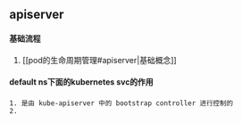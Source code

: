 ## apiserver

#### 基础流程
1. [[pod的生命周期管理#apiserver|基础概念]]  

#### default ns下面的kubernetes svc的作用
	1. 是由 kube-apiserver 中的 bootstrap controller 进行控制的
	2. 


